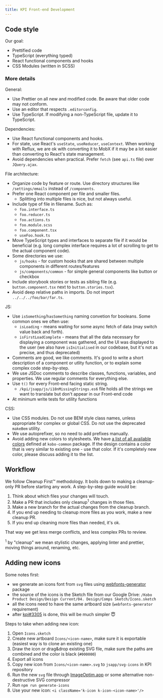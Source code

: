 ```yaml
---
title: KPI Front-end Development
---
```


## Code style

Our goal:
- Prettified code
- TypeScript (everything typed)
- React functional components and hooks
- CSS Modules (written in SCSS)

### More details

General:
- Use Prettier on all new and modified code. Be aware that older code may not conform.
- Use an editor that respects `.editorconfig`.
- Use TypeScript. If modifying a non-TypeScript file, update it to TypeScript.

Dependencies:
- Use React functional components and hooks.
- For state, use React's `useState`, `useReducer`, `useContext`. When working with Reflux, we are ok with converting it to MobX if it may be a lot easier than converting to React's state management.
- Avoid dependencies when practical. Prefer `fetch` (see `api.ts` file) over `JQuery.ajax`.

File architecture:
- Organize code by feature or route. Use directory structures like `/settings/emails` instead of `/components`.
- Prefer one React component per file and smaller files.
  - Splitting into multiple files is nice, but not always useful.
- Include type of file in filename. Such as:
  - `foo.interface.ts`
  - `foo.reducer.ts`
  - `foo.actions.ts`
  - `foo.module.scss`
  - `foo.component.tsx`
  - `useFoo.hook.ts`
- Move TypeScript types and interfaces to separate file if it would be beneficial (e.g. long complex interface requires a lot of scrolling to get to the actual component code).
- Some directories we use:
  - `js/hooks` - for custom hooks that are shared between multiple components in different routes/features
  - `js/components/common` - for simple general components like button or checkbox
- Include storybook stories or tests as sibling file (e.g. `button.component.tsx` next to `button.stories.tsx`).
- Avoid deep relative paths in imports. Do not import `../../../foo/bar/far.ts`.

JS:
- Use `isSomething`/`hasSomething` naming convetion for booleans. Some common ones we often use:
  - `isLoading` - means waiting for some async fetch of data (may switch value back and forth).
  - `isFirstLoadComplete` - means that all the data necessary for displaying a component was gathered, and the UI was displayed to the user (we also have `isInitialised` in our codebase, but it's not as precise, and thus deprecated)
- Comments are good, we like comments. It's good to write a short description of a component or utlity function, or to explain some complex code step-by-step.
- We use JSDoc comments to describe classes, functions, variables, and properties. We use regular comments for everything else.
- Use `t()` for every Front-end facing static string.
  - `/kpi/jsapp/js/i18nMissingStrings.es6` file holds all the strings we want to translate but don't appear in our Front-end code
- At minimum write tests for utility functions

CSS:
- Use CSS modules. Do not use BEM style class names, unless appropriate for complex or global CSS. Do not use the deprecated `makeBem` utility.
- We use autoprefixer, so no need to add prefixes manually.
- Avoid adding new colors to stylesheets. We have [a list of all available colors](https://github.com/kobotoolbox/kobo-common/blob/main/src/styles/colors.scss) defined at `kobo-common` package. If the design contains a color that is very similar to existing one - use that color. If it's completely new color, please discuss adding it to the list.


## Workflow

We follow Cleanup First™ methodology. It boils down to making a cleanup-only PR before starting any work. A step-by-step guide would be:

1. Think about which files your changes will touch.
2. Make a PR that includes only cleanup<sup>1</sup> changes in those files.
3. Make a new branch for the actual changes from the cleanup branch.
4. If you end up needing to cleanup more files as you work, make a new cleanup PR.
5. If you end up cleaning more files than needed, it's ok.

That way we get less merge conflicts, and less complex PRs to review.

<sup>1</sup> by "cleanup" we mean stylistic changes, applying linter and prettier, moving things around, renaming, etc.

## Adding new icons

Some notes first:

- we generate an icons font from `svg` files using [webfonts-generator](https://www.npmjs.com/package/webfonts-generator) package
- the source of the icons is the Sketch file from our Google Drive: `/Kobo Product Design/Design Current/04. Design/Comps Sketch/Icons.sketch`
- all the icons need to have the same artboard size (`webfonts-generator` requirement)
- after [kpi#3305](https://github.com/kobotoolbox/kpi/issues/3305) is done, this will be much simpler 😇

Steps to take when adding new icon:

1. Open `Icons.sketch`
2. Create new artboard `Icons/<icon-name>`, make sure it is exportable (easiest way is to clone an existing one)
3. Draw the icon or drag&drop existing SVG file, make sure the paths are combined and the color is black (`#000000`)
4. Export all icons
5. Copy new icon from `Icons/<icon-name>.svg` to `jsapp/svg-icons` in KPI repository
6. Run the new `svg` file through [ImageOptim.app](https://imageoptim.com) or some alternative non-destructive SVG compressor
7. Run `npm run generate-icons`
8. Use your new icon: `<i className='k-icon k-icon-<icon-name>'/>`
